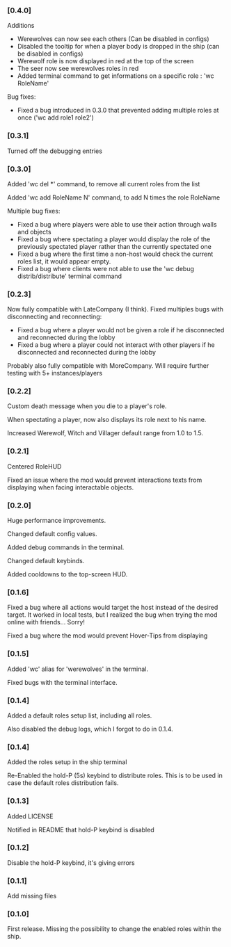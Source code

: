 ### [0.4.0]

Additions
- Werewolves can now see each others (Can be disabled in configs)
- Disabled the tooltip for when a player body is dropped in the ship (can be disabled in configs)
- Werewolf role is now displayed in red at the top of the screen
- The seer now see werewolves roles in red
- Added terminal command to get informations on a specific role : 'wc RoleName'

Bug fixes:
- Fixed a bug introduced in 0.3.0 that prevented adding multiple roles at once ('wc add role1 role2')

### [0.3.1]

Turned off the debugging entries

### [0.3.0]

Added 'wc del *' command, to remove all current roles from the list

Added 'wc add RoleName N' command, to add N times the role RoleName

Multiple bug fixes:
- Fixed a bug where players were able to use their action through walls and objects
- Fixed a bug where spectating a player would display the role of the previously spectated player rather than the currently spectated one
- Fixed a bug where the first time a non-host would check the current roles list, it would appear empty.
- Fixed a bug where clients were not able to use the 'wc debug distrib/distribute' terminal command


### [0.2.3]

Now fully compatible with LateCompany (I think). Fixed multiples bugs with disconnecting and reconnecting:
- Fixed a bug where a player would not be given a role if he disconnected and reconnected during the lobby
- Fixed a bug where a player could not interact with other players if he disconnected and reconnected during the lobby

Probably also fully compatible with MoreCompany. Will require further testing with 5+ instances/players

### [0.2.2]

Custom death message when you die to a player's role.

When spectating a player, now also displays its role next to his name.

Increased Werewolf, Witch and Villager default range from 1.0 to 1.5.

### [0.2.1]

Centered RoleHUD

Fixed an issue where the mod would prevent interactions texts from displaying when facing interactable objects.

### [0.2.0]

Huge performance improvements.

Changed default config values.

Added debug commands in the terminal.

Changed default keybinds.

Added cooldowns to the top-screen HUD.

### [0.1.6]

Fixed a bug where all actions would target the host instead of the desired target. It worked in local tests, but I realized the bug when trying the mod online with friends... Sorry!

Fixed a bug where the mod would prevent Hover-Tips from displaying

### [0.1.5]

Added 'wc' alias for 'werewolves' in the terminal.

Fixed bugs with the terminal interface.

### [0.1.4]

Added a default roles setup list, including all roles.

Also disabled the debug logs, which I forgot to do in 0.1.4.

### [0.1.4]

Added the roles setup in the ship terminal

Re-Enabled the hold-P (5s) keybind to distribute roles. This is to be used in case the default roles distribution fails.

### [0.1.3]

Added LICENSE

Notified in README that hold-P keybind is disabled

### [0.1.2]

Disable the hold-P keybind, it's giving errors

### [0.1.1]

Add missing files

### [0.1.0]

First release. Missing the possibility to change the enabled roles within the ship.